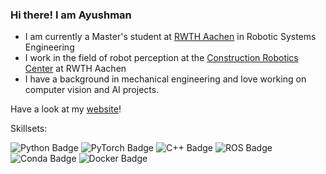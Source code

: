 ### Hi there! I am Ayushman
* I am currently a Master's student at [RWTH Aachen](https://www.rwth-aachen.de/go/id/a/?lidx=1) in Robotic Systems Engineering
* I work in the field of robot perception at the [Construction Robotics Center](https://construction-robotics.de/en/) at RWTH Aachen 
* I have a background in mechanical engineering and love working on computer vision and AI projects. 

Have a look at my [website](https://www.ayushmanchoudhuri.com/)!

Skillsets: 

![Python Badge](https://img.shields.io/badge/Python-3776AB?style=flat-square&logo=python&logoColor=white)
![PyTorch Badge](https://img.shields.io/badge/PyTorch-EE4C2C?style=flat-square&logo=pytorch&logoColor=white)
![C++ Badge](https://img.shields.io/badge/C++-00599C?style=flat-square&logo=c%2B%2B&logoColor=white)
![ROS Badge](https://img.shields.io/badge/ROS-22314E?style=flat-square&logo=ros&logoColor=white)
![Conda Badge](https://img.shields.io/badge/Conda-3764A3?style=flat-square&logo=anaconda&logoColor=white)
![Docker Badge](https://img.shields.io/badge/Docker-2496ED?style=flat-square&logo=docker&logoColor=white)
